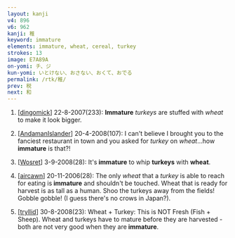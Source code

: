 ```yaml
---
layout: kanji
v4: 896
v6: 962
kanji: 稚
keyword: immature
elements: immature, wheat, cereal, turkey
strokes: 13
image: E7A89A
on-yomi: チ、ジ
kun-yomi: いとけない、おさない、おくて、おでる
permalink: /rtk/稚/
prev: 税
next: 和
---
```


1) [<a href="http://kanji.koohii.com/profile/dingomick">dingomick</a>] 22-8-2007(233): <strong>Immature</strong> <em>turkeys</em> are stuffed with <em>wheat</em> to make it look bigger.

2) [<a href="http://kanji.koohii.com/profile/AndamanIslander">AndamanIslander</a>] 20-4-2008(107): I can&#039;t believe I brought you to the fanciest restaurant in town and you asked for <em>turkey</em> on <em>wheat</em>...how<strong> immature</strong> is that?!

3) [<a href="http://kanji.koohii.com/profile/Wosret">Wosret</a>] 3-9-2008(28): It&#039;s<strong> immature</strong> to whip <strong>turkeys</strong> with <strong>wheat</strong>.

4) [<a href="http://kanji.koohii.com/profile/aircawn">aircawn</a>] 20-11-2006(28): The only <em>wheat</em> that a <em>turkey</em> is able to reach for eating is<strong> immature</strong> and shouldn&#039;t be touched. Wheat that is ready for harvest is as tall as a human. Shoo the turkeys away from the fields! Gobble gobble! (I guess there&#039;s no crows in Japan?).

5) [<a href="http://kanji.koohii.com/profile/tryllid">tryllid</a>] 30-8-2008(23): Wheat + Turkey: This is NOT Fresh (Fish + Sheep). Wheat and turkeys have to mature before they are harvested - both are not very good when they are<strong> immature</strong>.

